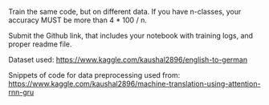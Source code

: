 Train the same code, but on different data. If you have n-classes, your accuracy MUST be more than 4 * 100 / n.

Submit the Github link, that includes your notebook with training logs, and proper readme file.

Dataset used: https://www.kaggle.com/kaushal2896/english-to-german

Snippets of code for data preprocessing used from: https://www.kaggle.com/kaushal2896/machine-translation-using-attention-rnn-gru
